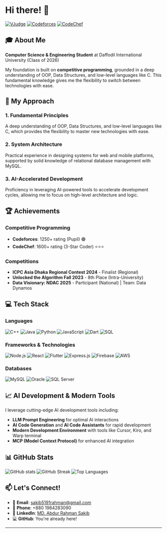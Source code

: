 # Hi there! 👋

[![VJudge](https://img.shields.io/badge/VJudge-FF6B35?style=for-the-badge&logo=v&logoColor=white)](https://vjudge.net/user/Nahid112376)
[![Codeforces](https://img.shields.io/badge/Codeforces-1F8ACB?style=for-the-badge&logo=codeforces&logoColor=white)](https://codeforces.com/profile/_flood)
[![CodeChef](https://img.shields.io/badge/CodeChef-5B4638?style=for-the-badge&logo=codechef&logoColor=white)](https://www.codechef.com/users/bartazable666)

## 🎓 About Me

**Computer Science & Engineering Student** at Daffodil International University (Class of 2026)

My foundation is built on **competitive programming**, grounded in a deep understanding of OOP, Data Structures, and low-level languages like C. This fundamental knowledge gives me the flexibility to switch between technologies with ease.

## 🚀 My Approach

### 1. **Fundamental Principles**
A deep understanding of OOP, Data Structures, and low-level languages like C, which provides the flexibility to master new technologies with ease.

### 2. **System Architecture** 
Practical experience in designing systems for web and mobile platforms, supported by solid knowledge of relational database management with MySQL.

### 3. **AI-Accelerated Development**
Proficiency in leveraging AI-powered tools to accelerate development cycles, allowing me to focus on high-level architecture and logic.

## 🏆 Achievements

### Competitive Programming
- **Codeforces**: 1250+ rating (Pupil) 🟢
- **CodeChef**: 1600+ rating (3-Star Coder) ⭐⭐⭐

### Competitions
- **ICPC Asia Dhaka Regional Contest 2024** - Finalist (Regional)
- **Unlocked the Algorithm Fall 2023** - 8th Place (Intra-University)
- **Data Visionary: NDAC 2025** - Participant (National) | Team: Data Dynamos


## 💻 Tech Stack

### Languages
![C++](https://img.shields.io/badge/C++-00599C?style=for-the-badge&logo=cplusplus&logoColor=white)
![Java](https://img.shields.io/badge/Java-ED8B00?style=for-the-badge&logo=openjdk&logoColor=white)
![Python](https://img.shields.io/badge/Python-3776AB?style=for-the-badge&logo=python&logoColor=white)
![JavaScript](https://img.shields.io/badge/JavaScript-F7DF1E?style=for-the-badge&logo=javascript&logoColor=black)
![Dart](https://img.shields.io/badge/Dart-0175C2?style=for-the-badge&logo=dart&logoColor=white)
![SQL](https://img.shields.io/badge/SQL-4479A1?style=for-the-badge&logo=mysql&logoColor=white)

### Frameworks & Technologies
![Node.js](https://img.shields.io/badge/Node.js-43853D?style=for-the-badge&logo=node.js&logoColor=white)
![React](https://img.shields.io/badge/React-20232A?style=for-the-badge&logo=react&logoColor=61DAFB)
![Flutter](https://img.shields.io/badge/Flutter-02569B?style=for-the-badge&logo=flutter&logoColor=white)
![Express.js](https://img.shields.io/badge/Express.js-404D59?style=for-the-badge)
![Firebase](https://img.shields.io/badge/Firebase-039BE5?style=for-the-badge&logo=firebase&logoColor=white)
![AWS](https://img.shields.io/badge/Amazon_AWS-232F3E?style=for-the-badge&logo=amazon-aws&logoColor=white)

### Databases
![MySQL](https://img.shields.io/badge/MySQL-005C84?style=for-the-badge&logo=mysql&logoColor=white)
![Oracle](https://img.shields.io/badge/Oracle-F80000?style=for-the-badge&logo=oracle&logoColor=white)
![SQL Server](https://img.shields.io/badge/Microsoft_SQL_Server-CC2927?style=for-the-badge&logo=microsoft-sql-server&logoColor=white)

## 📈 AI Development & Modern Tools

I leverage cutting-edge AI development tools including:
- **LLM Prompt Engineering** for optimal AI interactions
- **AI Code Generation** and **AI Code Assistants** for rapid development
- **Modern Development Environment** with tools like Cursor, Kiro, and Warp terminal
- **MCP (Model Context Protocol)** for enhanced AI integration

## 📊 GitHub Stats

![GitHub stats](https://github-readme-stats.vercel.app/api?username=nahid0-0&show_icons=true&theme=radical&count_private=true) 
![GitHub Streak](https://github-readme-streak-stats.herokuapp.com/?user=nahid0-0&theme=radical) 
![Top Languages](https://github-readme-stats.vercel.app/api/top-langs/?username=nahid0-0&layout=compact&theme=radical&langs_count=8)

## 📫 Let's Connect!

- 📧 **Email**: sakib5191rahman@gmail.com
- 📱 **Phone**: +880 1984283090
- 💼 **LinkedIn**: [MD. Abdur Rahman Sakib](https://www.linkedin.com/in/md-abdur-rahman-sakib-8237b0322)
- 💻 **GitHub**: You're already here!

---
